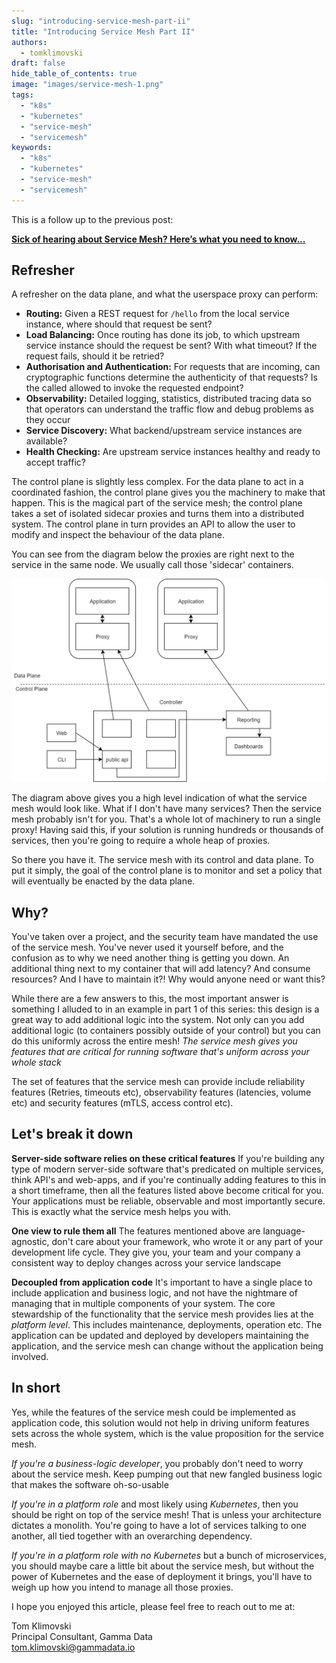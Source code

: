 ```yaml
---
slug: "introducing-service-mesh-part-ii"
title: "Introducing Service Mesh Part II"
authors:	
  - tomklimovski
draft: false
hide_table_of_contents: true
image: "images/service-mesh-1.png"
tags: 
  - "k8s"
  - "kubernetes"
  - "service-mesh"
  - "servicemesh"
keywords:	
  - "k8s"
  - "kubernetes"
  - "service-mesh"
  - "servicemesh"
---
```


This is a follow up to the previous post:

[__Sick of hearing about Service Mesh? Here’s what you need to know...__](https://cloudywithachanceofbigdata.com/sick-of-hearing-about-service-mesh-heres-what-you-need-to-know/)

## Refresher

A refresher on the data plane, and what the userspace proxy can perform:

- **Routing:** Given a REST request for `/hello` from the local service instance, where should that request be sent?
- **Load Balancing:** Once routing has done its job, to which upstream service instance should the request be sent? With what timeout? If the request fails, should it be retried?
- **Authorisation and Authentication:** For requests that are incoming, can cryptographic functions determine the authenticity of that requests? Is the called allowed to invoke the requested endpoint?
- **Observability:** Detailed logging, statistics, distributed tracing data so that operators can understand the traffic flow and debug problems as they occur
- **Service Discovery:** What backend/upstream service instances are available?
- **Health Checking:** Are upstream service instances healthy and ready to accept traffic?

The control plane is slightly less complex. For the data plane to act in a coordinated fashion, the control plane gives you the machinery to make that happen. This is the magical part of the service mesh; the control plane takes a set of isolated sidecar proxies and turns them into a distributed system. The control plane in turn provides an API to allow the user to modify and inspect the behaviour of the data plane.

You can see from the diagram below the proxies are right next to the service in the same node. We usually call those 'sidecar' containers.

[![](images/control-data-plane.png)](images/control-data-plane.png)

The diagram above gives you a high level indication of what the service mesh would look like. What if I don't have many services? Then the service mesh probably isn't for you. That's a whole lot of machinery to run a single proxy! Having said this, if your solution is running hundreds or thousands of services, then you're going to require a whole heap of proxies.

So there you have it. The service mesh with its control and data plane. To put it simply, the goal of the control plane is to monitor and set a policy that will eventually be enacted by the data plane.

## Why?

You've taken over a project, and the security team have mandated the use of the service mesh. You've never used it yourself before, and the confusion as to why we need another thing is getting you down. An additional thing next to my container that will add latency? And consume resources? And I have to maintain it?! Why would anyone need or want this?

While there are a few answers to this, the most important answer is something I alluded to in an example in part 1 of this series: this design is a great way to add additional logic into the system. Not only can you add additional logic (to containers possibly outside of your control) but you can do this uniformly across the entire mesh! _The service mesh gives you features that are critical for running software that's uniform across your whole stack_

The set of features that the service mesh can provide include reliability features (Retries, timeouts etc), observability features (latencies, volume etc) and security features (mTLS, access control etc).

## Let's break it down

**Server-side software relies on these critical features** If you're building any type of modern server-side software that's predicated on multiple services, think API's and web-apps, and if you're continually adding features to this in a short timeframe, then all the features listed above become critical for you. Your applications must be reliable, observable and most importantly secure. This is exactly what the service mesh helps you with.

**One view to rule them all** The features mentioned above are language-agnostic, don't care about your framework, who wrote it or any part of your development life cycle. They give you, your team and your company a consistent way to deploy changes across your service landscape

**Decoupled from application code** It's important to have a single place to include application and business logic, and not have the nightmare of managing that in multiple components of your system. The core stewardship of the functionality that the service mesh provides lies at the _platform level_. This includes maintenance, deployments, operation etc. The application can be updated and deployed by developers maintaining the application, and the service mesh can change without the application being involved.

## In short

Yes, while the features of the service mesh could be implemented as application code, this solution would not help in driving uniform features sets across the whole system, which is the value proposition for the service mesh.

_If you're a business-logic developer_, you probably don't need to worry about the service mesh. Keep pumping out that new fangled business logic that makes the software oh-so-usable

_If you're in a platform role_ and most likely using _Kubernetes_, then you should be right on top of the service mesh! That is unless your architecture dictates a monolith. You're going to have a lot of services talking to one another, all tied together with an overarching dependency.

_If you're in a platform role with no Kubernetes_ but a bunch of microservices, you should maybe care a little bit about the service mesh, but without the power of Kubernetes and the ease of deployment it brings, you'll have to weigh up how you intend to manage all those proxies.

I hope you enjoyed this article, please feel free to reach out to me at:

Tom Klimovski  
Principal Consultant, Gamma Data  
[tom.klimovski@gammadata.io](mailto:tom.klimovski@gammadata.io)
